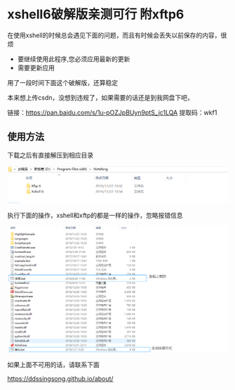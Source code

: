 # xshell6破解版亲测可行 附xftp6

在使用xshell的时候总会遇见下面的问题，而且有时候会丢失以前保存的内容，很烦

- 要继续使用此程序,您必须应用最新的更新
- 需要更新应用

用了一段时间下面这个破解版，还算稳定

本来想上传csdn，没想到违规了，如果需要的话还是到我网盘下吧，

链接：https://pan.baidu.com/s/1u-pOZJpBUyn9ptS_jc1LQA 
提取码：wkf1

## 使用方法

下载之后有直接解压到相应目录

![xshell+xftp](xshell+xftp.png)

执行下面的操作，xshell和xftp的都是一样的操作，忽略报错信息

![xshell](xshell.png)

如果上面不可用的话，请联系下面

 https://ddssingsong.github.io/about/ 